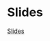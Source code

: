 # Slides

[Slides](https://docs.google.com/presentation/d/1cx9EBKkQCMsFHp598xVs9eTPnOiGrqlh--D8X6tUmqk/edit?usp=sharing)
